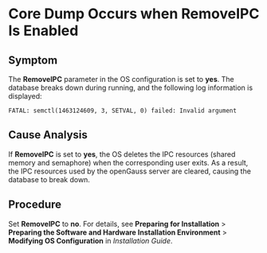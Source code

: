 # Core Dump Occurs when RemoveIPC Is Enabled<a name="EN-US_TOPIC_0289900135"></a>

## Symptom<a name="en-us_topic_0283136554_section54529241124"></a>

The  **RemoveIPC**  parameter in the OS configuration is set to  **yes**. The database breaks down during running, and the following log information is displayed:

```
FATAL: semctl(1463124609, 3, SETVAL, 0) failed: Invalid argument
```

## Cause Analysis<a name="en-us_topic_0283136554_section444545621213"></a>

If  **RemoveIPC**  is set to  **yes**, the OS deletes the IPC resources \(shared memory and semaphore\) when the corresponding user exits. As a result, the IPC resources used by the openGauss server are cleared, causing the database to break down.

## Procedure<a name="en-us_topic_0283136554_section10754612151312"></a>

Set  **RemoveIPC**  to  **no**. For details, see  **Preparing for Installation**  \>  **Preparing the Software and Hardware Installation Environment**  \>  **Modifying OS Configuration**  in  _Installation Guide_.

